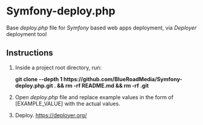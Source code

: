 # Symfony-deploy.php
Base *deploy.php* file for *Symfony* based web apps deployment, via *Deployer* deployment tool 
## Instructions
1. Inside a project root directory, run:

    **git clone --depth 1 https://<span></span>github<span></span>.com/BlueRoadMedia/Symfony-deploy.php.git . && rm -rf README.md && rm -rf .git**
2. Open *deploy.php* file and replace example values in the form of [EXAMPLE_VALUE] with the actual values.
3. Deploy. https://deployer.org/
